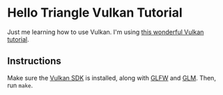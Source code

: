 # Hello Triangle Vulkan Tutorial

Just me learning how to use Vulkan.
I'm using [this wonderful Vulkan tutorial](https://vulkan-tutorial.com/).

## Instructions

Make sure the [Vulkan SDK](https://vulkan.lunarg.com/sdk/home) is installed, along with [GLFW](https://www.glfw.org/) and [GLM](https://glm.g-truc.net/0.9.9/index.html).
Then, run `make`.
